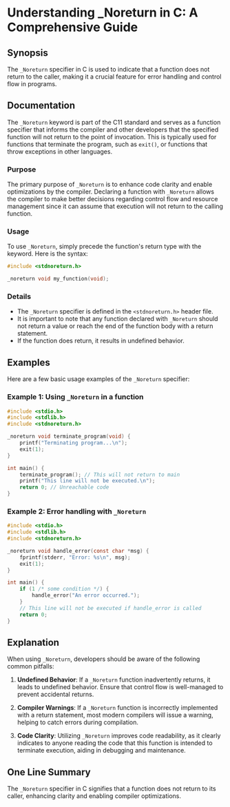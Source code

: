 <!--
Meta Description: # Understanding _Noreturn in C: A Comprehensive Guide ## Synopsis The `_Noreturn` specifier in C is used to indicate that a function does not return t...
Meta Keywords: _noreturn, function, return, not, include
-->

# Understanding _Noreturn in C: A Comprehensive Guide

## Synopsis
The `_Noreturn` specifier in C is used to indicate that a function does not return to the caller, making it a crucial feature for error handling and control flow in programs.

## Documentation
The `_Noreturn` keyword is part of the C11 standard and serves as a function specifier that informs the compiler and other developers that the specified function will not return to the point of invocation. This is typically used for functions that terminate the program, such as `exit()`, or functions that throw exceptions in other languages.

### Purpose
The primary purpose of `_Noreturn` is to enhance code clarity and enable optimizations by the compiler. Declaring a function with `_Noreturn` allows the compiler to make better decisions regarding control flow and resource management since it can assume that execution will not return to the calling function.

### Usage
To use `_Noreturn`, simply precede the function's return type with the keyword. Here is the syntax:

```c
#include <stdnoreturn.h>

_noreturn void my_function(void);
```

### Details
- The `_Noreturn` specifier is defined in the `<stdnoreturn.h>` header file.
- It is important to note that any function declared with `_Noreturn` should not return a value or reach the end of the function body with a return statement.
- If the function does return, it results in undefined behavior.

## Examples
Here are a few basic usage examples of the `_Noreturn` specifier:

### Example 1: Using `_Noreturn` in a function
```c
#include <stdio.h>
#include <stdlib.h>
#include <stdnoreturn.h>

_noreturn void terminate_program(void) {
    printf("Terminating program...\n");
    exit(1);
}

int main() {
    terminate_program(); // This will not return to main
    printf("This line will not be executed.\n");
    return 0; // Unreachable code
}
```

### Example 2: Error handling with `_Noreturn`
```c
#include <stdio.h>
#include <stdlib.h>
#include <stdnoreturn.h>

_noreturn void handle_error(const char *msg) {
    fprintf(stderr, "Error: %s\n", msg);
    exit(1);
}

int main() {
    if (1 /* some condition */) {
        handle_error("An error occurred.");
    }
    // This line will not be executed if handle_error is called
    return 0;
}
```

## Explanation
When using `_Noreturn`, developers should be aware of the following common pitfalls:

1. **Undefined Behavior**: If a `_Noreturn` function inadvertently returns, it leads to undefined behavior. Ensure that control flow is well-managed to prevent accidental returns.
   
2. **Compiler Warnings**: If a `_Noreturn` function is incorrectly implemented with a return statement, most modern compilers will issue a warning, helping to catch errors during compilation.

3. **Code Clarity**: Utilizing `_Noreturn` improves code readability, as it clearly indicates to anyone reading the code that this function is intended to terminate execution, aiding in debugging and maintenance.

## One Line Summary
The `_Noreturn` specifier in C signifies that a function does not return to its caller, enhancing clarity and enabling compiler optimizations.